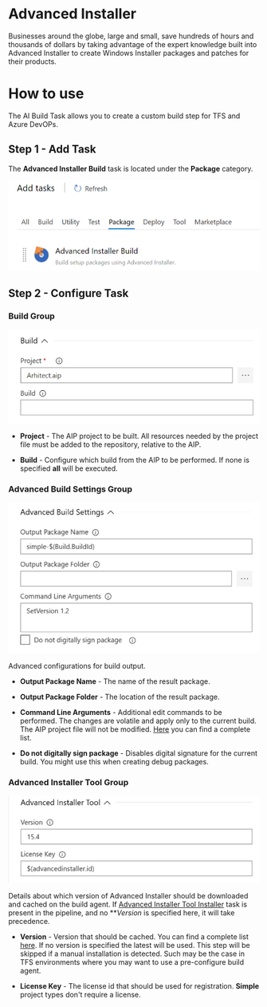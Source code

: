 # Advanced Installer

Businesses around the globe, large and small, save hundreds of hours and thousands of dollars by taking advantage of the expert knowledge built into Advanced Installer to create Windows Installer packages and patches for their products.

# How to use 

The AI Build Task allows you to create a custom build step for TFS and Azure DevOPs.

## Step 1 - Add Task

The **Advanced Installer Build** task is located under the **Package** category.

![Add Task](images/task-add.png)

## Step 2 - Configure Task

### Build Group

![Configure Build](images/task-configure-build.png)

* **Project** - The AIP project to be built. All resources needed by the project file must be added to the repository, relative to the AIP.

* **Build** - Configure which build from the AIP to be performed. If none is specified **all** will be executed.

### Advanced Build Settings Group

![Configure Advanced Build](images/task-configure-advanced-build.png)

Advanced configurations for build output.

* **Output Package Name** - The name of the result package.

* **Output Package Folder** - The location of the result package.

* **Command Line Arguments** - Additional edit commands to be performed. The changes are volatile and apply only to the current build. The AIP project file will not be modified. [Here](https://www.advancedinstaller.com/user-guide/command-line-editing.html) you can find a complete list.

* **Do not digitally sign package** - Disables digital signature for the current build. You might use this when creating debug packages.

### Advanced Installer Tool Group

![Configure Tool](images/task-configure-tool.png)

Details about which version of Advanced Installer should be downloaded and cached on the build agent. If [Advanced Installer Tool Installer](https://marketplace.visualstudio.com/items?itemName=caphyon.AdvancedInstallerTool) task is present in the pipeline, and no ***Version* is specified here, it will take precedence.

* **Version** - Version that should be cached. You can find a complete list [here](https://www.advancedinstaller.com/version-history.html). If no version is specified the latest will be used. This step will be skipped if a manual installation is detected. Such may be the case in TFS environments where you may want to use a pre-configure build agent.

* **License Key** - The license id that should be used for registration. **Simple** project types don't require a license.